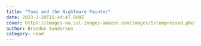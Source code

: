```yaml
---
title: "Yumi and the Nightmare Painter"
date: 2023-2-20T15:44:47.000Z
cover: https://images-na.ssl-images-amazon.com/images/S/compressed.photo.goodreads.com/books/1689135481i/60531416.jpg
author: Brandon Sanderson
category: read
---
```

